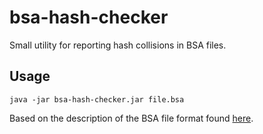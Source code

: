 # bsa-hash-checker

Small utility for reporting hash collisions in BSA files.

## Usage
```
java -jar bsa-hash-checker.jar file.bsa
```

Based on the description of the BSA file format found [here](http://mw.modhistory.com/download-106-8732).
